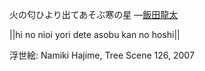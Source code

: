 火の匂ひより出てあそぶ寒の星
—[飯田龍太](https://ja.wikipedia.org/wiki/飯田龍太)

||hi no nioi yori dete asobu kan no hoshi||

浮世絵: Namiki Hajime, Tree Scene 126, 2007